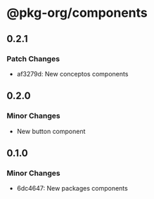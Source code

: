 # @pkg-org/components

## 0.2.1

### Patch Changes

- af3279d: New conceptos components

## 0.2.0

### Minor Changes

- New button component

## 0.1.0

### Minor Changes

- 6dc4647: New packages components
